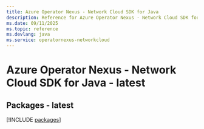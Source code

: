 ```yaml
---
title: Azure Operator Nexus - Network Cloud SDK for Java
description: Reference for Azure Operator Nexus - Network Cloud SDK for Java
ms.date: 09/11/2025
ms.topic: reference
ms.devlang: java
ms.service: operatornexus-networkcloud
---
```

# Azure Operator Nexus - Network Cloud SDK for Java - latest
## Packages - latest
[!INCLUDE [packages](operator-nexus---network-cloud-index.md)]
